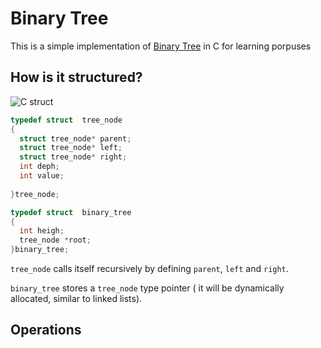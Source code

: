 # Binary Tree

This is a simple implementation of [Binary Tree](/data_structs/trees/binary_search_tree.c) in C for learning porpuses 

## How is it structured?
![C struct ](https://github.com/lusan23/study-log/assets/142463065/e19f63c5-4685-481c-a7a7-394531a33d94)


```C
typedef struct  tree_node
{
  struct tree_node* parent;
  struct tree_node* left;
  struct tree_node* right;
  int deph;
  int value;
  
}tree_node;

typedef struct  binary_tree
{ 
  int heigh;
  tree_node *root;
}binary_tree;
```
`tree_node` calls itself recursively by defining `parent`, `left` and `right`.

`binary_tree` stores a `tree_node` type pointer ( it will be  dynamically allocated, similar to linked lists).

## Operations

